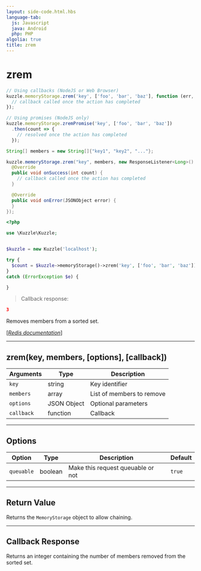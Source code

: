 ```yaml
---
layout: side-code.html.hbs
language-tab:
  js: Javascript
  java: Android
  php: PHP
algolia: true
title: zrem
---
```


# zrem

```js
// Using callbacks (NodeJS or Web Browser)
kuzzle.memoryStorage.zrem('key', ['foo', 'bar', 'baz'], function (err, count) {
  // callback called once the action has completed
});

// Using promises (NodeJS only)
kuzzle.memoryStorage.zremPromise('key', ['foo', 'bar', 'baz'])
  .then(count => {
    // resolved once the action has completed
  });
```

```java
String[] members = new String[]{"key1", "key2", "..."};

kuzzle.memoryStorage.zrem("key", members, new ResponseListener<Long>() {
  @Override
  public void onSuccess(int count) {
    // callback called once the action has completed
  }

  @Override
  public void onError(JSONObject error) {
  }
});
```

```php
<?php

use \Kuzzle\Kuzzle;


$kuzzle = new Kuzzle('localhost');

try {
  $count = $kuzzle->memoryStorage()->zrem('key', ['foo', 'bar', 'baz']);
}
catch (ErrorException $e) {

}
```

> Callback response:

```json
3
```

Removes members from a sorted set.

[[_Redis documentation_]](https://redis.io/commands/zrem)

---

## zrem(key, members, [options], [callback])

| Arguments | Type | Description |
|---------------|---------|----------------------------------------|
| `key` | string | Key identifier |
| `members` | array | List of members to remove |
| `options` | JSON Object | Optional parameters |
| `callback` | function | Callback |

---

## Options

| Option | Type | Description | Default |
|---------------|---------|----------------------------------------|---------|
| `queuable` | boolean | Make this request queuable or not  | ``true`` |


---

## Return Value

Returns the `MemoryStorage` object to allow chaining.

---

## Callback Response

Returns an integer containing the number of members removed from the sorted set.

